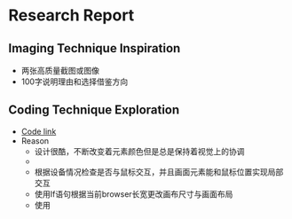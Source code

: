 # **Research Report**
## Imaging Technique Inspiration
- 两张高质量截图或图像
- 100字说明理由和选择借鉴方向
## Coding Technique Exploration
- [Code link](https://openprocessing.org/sketch/2211491)   
- Reason
    - 设计很酷，不断改变着元素颜色但是总是保持着视觉上的协调
    - 
    - 根据设备情况检查是否与鼠标交互，并且画面元素能和鼠标位置实现局部交互
    - 使用If语句根据当前browser长宽更改画布尺寸与画面布局
    - 使用
      